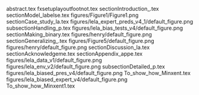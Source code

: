 abstract.tex
fxsetuplayoutfootnot.tex
sectionIntroduction_.tex
sectionModel_labelse.tex
figures/Figure1/Figure1.png
sectionCase_study_la.tex
figures/lela_expert_preds_v4_1/default_figure.png
subsectionHandling_p.tex
figures/lela_bias_tests_v4/default_figure.png
sectionMaking_binary.tex
figures/henry/default_figure.png
sectionGeneralizing_.tex
figures/Figure5/default_figure.png
figures/henry/default_figure.png
sectionDiscussion_la.tex
sectionAcknowledgeme.tex
sectionAppendix_appe.tex
figures/lela_data_v1/default_figure.png
figures/lela_env_v2/default_figure.png
subsectionDetailed_p.tex
figures/lela_biased_pres_v4/default_figure.png
To_show_how_Minxent.tex
figures/lela_biased_expert_v4/default_figure.png
To_show_how_Minxent1.tex

